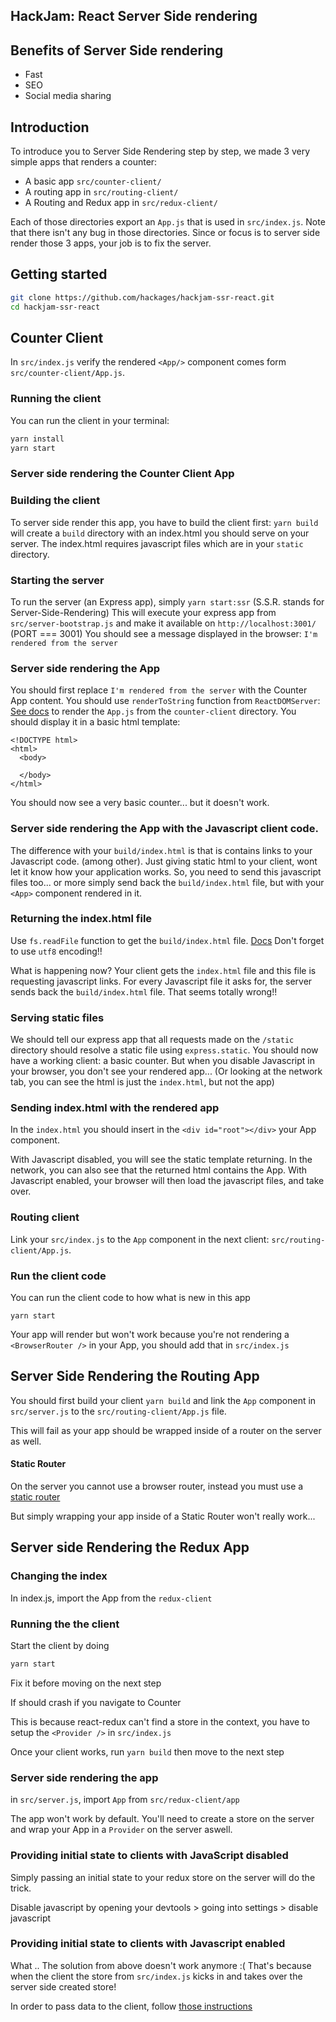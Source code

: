 ## HackJam: React Server Side rendering

## Benefits of Server Side rendering

- Fast
- SEO
- Social media sharing

## Introduction

To introduce you to Server Side Rendering step by step, we made 3 very simple apps that renders a counter:
- A basic app `src/counter-client/`
- A routing app in `src/routing-client/`
- A Routing and Redux app in `src/redux-client/`

Each of those directories export an `App.js` that is used in `src/index.js`.
Note that there isn't any bug in those directories. Since or focus is to server side render those 3 apps,
your job is to fix the server.

## Getting started

```Bash
git clone https://github.com/hackages/hackjam-ssr-react.git
cd hackjam-ssr-react
```

## Counter Client

In `src/index.js` verify the rendered `<App/>` component comes form `src/counter-client/App.js`.

### Running the client

You can run the client in your terminal:
```Bash
yarn install
yarn start
```

### Server side rendering the Counter Client App

### Building the client

To server side render this app, you have to build the client first:
`yarn build` will create a `build` directory with an index.html you should serve on your server.
The index.html requires javascript files which are in your `static` directory.

### Starting the server

To run the server (an Express app), simply
`yarn start:ssr` (S.S.R. stands for Server-Side-Rendering)
This will execute your express app from `src/server-bootstrap.js`
and make it available on `http://localhost:3001/` (PORT === 3001)
You should see a message displayed in the browser: `I'm rendered from the server`

### Server side rendering the App

You should first replace `I'm rendered from the server` with the Counter App content.
You should use `renderToString` function from `ReactDOMServer`: [See docs](https://reactjs.org/docs/react-dom-server.html)
to render the `App.js` from the `counter-client` directory.
You should display it in a basic html template:
```
<!DOCTYPE html>
<html>
  <body>

  </body>
</html>
```

You should now see a very basic counter... but it doesn't work.

### Server side rendering the App with the Javascript client code.

The difference with your `build/index.html` is that is contains links to your Javascript code. (among other).
Just giving static html to your client, wont let it know how your application works.
So, you need to send this javascript files too...
or more simply send back the `build/index.html` file, but with your `<App>` component rendered in it.

### Returning the index.html file

Use `fs.readFile` function to get the `build/index.html` file. [Docs](https://nodejs.org/api/fs.html#fs_fs_readfile_path_options_callback)
Don't forget to use `utf8` encoding!!

What is happening now?
Your client gets the `index.html` file and this file is requesting javascript links.
For every Javascript file it asks for, the server sends back the `build/index.html` file.
That seems totally wrong!!

### Serving static files

We should tell our express app that all requests made on the `/static` directory should resolve a static file using `express.static`.
You should now have a working client: a basic counter.
But when you disable Javascript in your browser, you don't see your rendered app...
(Or looking at the network tab, you can see the html is just the `index.html`, but not the app)

### Sending index.html with the rendered app

In the `index.html` you should insert in the `<div id="root"></div>` your App component.

With Javascript disabled, you will see the static template returning.
In the network, you can also see that the returned html contains the App.
With Javascript enabled, your browser will then load the javascript files, and take over.

### Routing client

Link your `src/index.js` to the `App` component in the next client: `src/routing-client/App.js`.

### Run the client code

You can run the client code to how what is new in this app
```
yarn start
```

Your app will render but won't work because you're not rendering a `<BrowserRouter />` in your App, you should add that in `src/index.js`

## Server Side Rendering the Routing App

You should first build your client `yarn build` and link the `App` component in `src/server.js` to the `src/routing-client/App.js` file.

This will fail as your app should be wrapped inside of a router on the server as well.

#### Static Router

On the server you cannot use a browser router, instead you must use a [static router](https://reacttraining.com/react-router/web/example/static-router)

But simply wrapping your app inside of a Static Router won't really work...

## Server side Rendering the Redux App

### Changing the index
In index.js, import the App from the `redux-client`

### Running the the client

Start the client by doing
```Bash
yarn start
```
Fix it before moving on the next step

If should crash if you navigate to Counter

This is because react-redux can't find a store in the context, you have to setup the `<Provider />` in `src/index.js`

Once your client works, run `yarn build` then move to the next step

### Server side rendering the app

in `src/server.js`, import `App` from `src/redux-client/app`

The app won't work by default. You'll need to create a store on the server and wrap your App in a `Provider` on the server aswell.

### Providing initial state to clients with JavaScript disabled

Simply passing an initial state to your redux store on the server will do the trick.

Disable javascript by opening your devtools > going into settings > disable javascript

### Providing initial state to clients with Javascript enabled

What .. The solution from above doesn't work anymore :(
That's because when the client <Rehydrates /> the store from `src/index.js` kicks in and takes over the server side created store!

In order to pass data to the client, follow [those instructions](https://redux.js.org/docs/recipes/ServerRendering.html)
